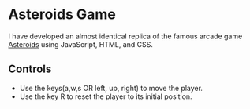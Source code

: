 # Asteroids Game

I have developed an almost identical replica of the famous arcade game [Asteroids]() using JavaScript, HTML, and CSS. 

## Controls
- Use the keys(a,w,s OR left, up, right) to move the player.
- Use the key R to reset the player to its initial position.
